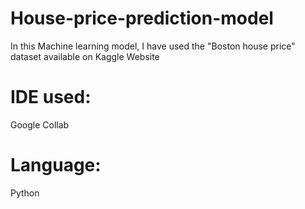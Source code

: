 # House-price-prediction-model

In this Machine learning model, I have used the "Boston house price" dataset available on Kaggle Website

# IDE used: 
  Google Collab
 
 # Language:
  Python
  
